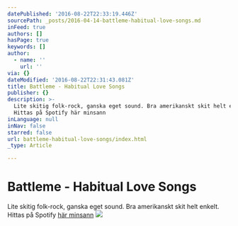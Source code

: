 ```yaml
---
datePublished: '2016-08-22T22:33:19.446Z'
sourcePath: _posts/2016-04-14-battleme-habitual-love-songs.md
inFeed: true
authors: []
hasPage: true
keywords: []
author:
  - name: ''
    url: ''
via: {}
dateModified: '2016-08-22T22:31:43.081Z'
title: Battleme - Habitual Love Songs
publisher: {}
description: >-
  Lite skitig folk-rock, ganska eget sound. Bra amerikanskt skit helt enkelt.
  Hittas på Spotify här minsann
inLanguage: null
inNav: false
starred: false
url: battleme-habitual-love-songs/index.html
_type: Article

---
```

# Battleme - Habitual Love Songs

Lite skitig folk-rock, ganska eget sound. Bra amerikanskt skit helt enkelt. Hittas på Spotify [här minsann][0]
![](https://the-grid-user-content.s3-us-west-2.amazonaws.com/6463cd03-7873-4527-87fa-4b6cfa30a7b3.jpg)

[0]: https://open.spotify.com/album/3gNpeV25uyOA3Egj4aJqoa